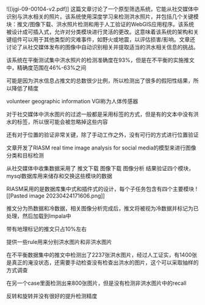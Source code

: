 ![[ijgi-09-00104-v2.pdf]]
这篇文章讨论了一个原型筛选系统，它能从社交媒体中识别与洪水相关的照片。该系统使用深度学习来检测洪水照片，并包括几个关键模块：推文/图像下载、洪水照片检测和用于人工验证的WebGIS应用程序。该系统被设计成可插入式，允许对分类模块进行灵活的更改。这意味着该系统的架构和关键组件可以用于其他类型的灾难事件，如野火或地震，以评估损害/影响。文章还讨论了从社交媒体发布的图像中自动识别相关并提取适当的洪水相关信息的挑战。

该系统在平衡测试集中洪水照片的检测准确度在93%，但是在不平衡的实施推文中，精确度范围在46%-63%之间

可能是因为洪水信息占推文的总数很少比例，所以检测出了很多的假阳性结果，所以降低了精度

volunteer geographic information VGI称为人体传感器

对于社交媒体中洪水图片的过滤一般都是采用标签的方式，但是有的文本中没有洪水的标签，所以很可能会被忽略掉这些内容

还有对于位置的验证非常关键，除了手动工作之外，没有可行的方式进行位置验证

文章开发了RIASM real time image analysis for social media的模型来进行图像分类和目标检测

从社交媒体中收集数据采用了 推文下载 图像下载 图像分析 结果验证四个模块，mysql数据库用来储存和交换这些模块的数据

RIASM采用的是数据库集中式和插件式的设计，每个子任务包含有四个主要模块
![[Pasted image 20230424171606.png]]

推文分为热数据和冷数据，相关图像分析完成后，推文将被视为冷数据并标记为已处理，然后加载到Impala中

带有地理标记的推文只占10%左右

提供一些rule用来分别洪水图片和非洪水图片

在不平衡数据集中的推文中检测出了2237张洪水图片，经过人工证实，有1400张是真正的淹没状态，还需要手动检查没有检查出洪水的图片，这个可以采取抽样的方式调查

在另一个case里面检测出来800张图片，但是没有检测非洪水图片中的recall

反转和旋转并没有很好的提升检测精度